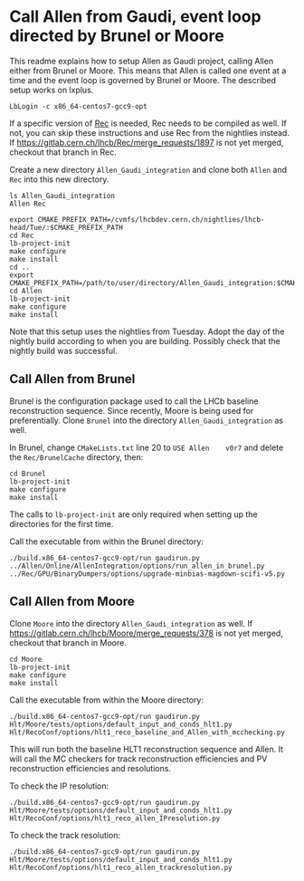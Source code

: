 Call Allen from Gaudi, event loop directed by Brunel or Moore
=============================

This readme explains how to setup Allen as Gaudi project, calling Allen either from Brunel or Moore. This means that Allen is called one event at a time and the event loop is governed by Brunel or Moore.
The described setup works on lxplus.

```
LbLogin -c x86_64-centos7-gcc9-opt
```

If a specific version of [Rec](https://gitlab.cern.ch/lhcb/Rec) is needed, Rec needs to be compiled as well. If not, you can skip these instructions and use Rec from the nightlies instead.
If https://gitlab.cern.ch/lhcb/Rec/merge_requests/1897 is not yet merged, checkout that branch in Rec.

Create a new directory `Allen_Gaudi_integration` and clone both `Allen` and `Rec` into this new directory. 
```
ls Allen_Gaudi_integration
Allen Rec

```

```
export CMAKE_PREFIX_PATH=/cvmfs/lhcbdev.cern.ch/nightlies/lhcb-head/Tue/:$CMAKE_PREFIX_PATH
cd Rec
lb-project-init
make configure
make install
cd ..
export CMAKE_PREFIX_PATH=/path/to/user/directory/Allen_Gaudi_integration:$CMAKE_PREFIX_PATH
cd Allen
lb-project-init
make configure
make install
```

Note that this setup uses the nightlies from Tuesday. Adopt the day of the nightly build according to when you are building. Possibly check that the nightly build was successful.

Call Allen from Brunel
---------------------------
Brunel is the configuration package used to call the LHCb baseline reconstruction sequence. Since recently, Moore is being used for preferentially.
Clone `Brunel` into the directory `Allen_Gaudi_integration` as well.

In Brunel, change `CMakeLists.txt` line 20 to `USE Allen	v0r7` and delete the `Rec/BrunelCache` directory, then:
```
cd Brunel
lb-project-init
make configure
make install
```

The calls to `lb-project-init` are only required when setting up the directories for the first time.

Call the executable from within the Brunel directory:
```
./build.x86_64-centos7-gcc9-opt/run gaudirun.py ../Allen/Online/AllenIntegration/options/run_allen_in_brunel.py ../Rec/GPU/BinaryDumpers/options/upgrade-minbias-magdown-scifi-v5.py
```

Call Allen from Moore
-------------------------
Clone `Moore` into the directory `Allen_Gaudi_integration` as well.
If https://gitlab.cern.ch/lhcb/Moore/merge_requests/378 is not yet merged, checkout that branch in Moore.
```
cd Moore
lb-project-init
make configure
make install
```

Call the executable from within the Moore directory:
```
./build.x86_64-centos7-gcc9-opt/run gaudirun.py Hlt/Moore/tests/options/default_input_and_conds_hlt1.py Hlt/RecoConf/options/hlt1_reco_baseline_and_Allen_with_mcchecking.py
```
This will run both the baseline HLT1 reconstruction sequence and Allen. It will call the MC checkers for track reconstruction efficiencies and PV reconstruction efficiencies and resolutions.

To check the IP resolution:
```
./build.x86_64-centos7-gcc9-opt/run gaudirun.py Hlt/Moore/tests/options/default_input_and_conds_hlt1.py Hlt/RecoConf/options/hlt1_reco_allen_IPresolution.py
```
To check the track resolution:
```
./build.x86_64-centos7-gcc9-opt/run gaudirun.py Hlt/Moore/tests/options/default_input_and_conds_hlt1.py Hlt/RecoConf/options/hlt1_reco_allen_trackresolution.py
```



